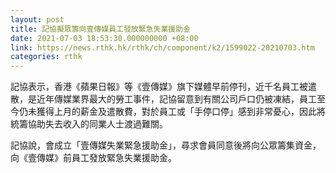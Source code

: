 ```yaml
---
layout: post
title: 記協擬眾籌向壹傳媒員工發放緊急失業援助金
date: 2021-07-03 18:53:30.000000000 +08:00
link: https://news.rthk.hk/rthk/ch/component/k2/1599022-20210703.htm
categories: rthk
---
```


記協表示，香港《蘋果日報》等《壹傳媒》旗下媒體早前停刊，近千名員工被遣散，是近年傳媒業界最大的勞工事件，記協留意到有關公司戶口仍被凍結，員工至今仍未獲得上月的薪金及遣散費，對於員工或「手停口停」感到非常憂心，因此將統籌協助失去收入的同業人士渡過難關。

記協說，會成立「壹傳媒失業緊急援助金」，尋求會員同意後將向公眾籌集資金，向《壹傳媒》前員工發放緊急失業援助金。
